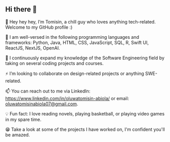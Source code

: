## Hi there 👋
👋 Hey hey hey, I’m Tomisin, a chill guy who loves anything tech-related. Welcome to my GitHub profile :)

💪 I am well-versed in the following programming languages and frameworks: Python, Java, HTML, CSS, JavaScript, SQL, R, Swift UI,  ReactJS, NextJS, OpenAI.

🌱 I continuously expand my knowledge of the Software Engineering field by taking on several coding projects and courses.

⚡️ I’m looking to collaborate on design-related projects or anything SWE-related.

📫 You can reach out to me via LinkedIn: https://www.linkedin.com/in/oluwatomisin-abiola/ or email: oluwatomisinabiola07@gmail.com.

💡 Fun fact: I love reading novels, playing basketball, or playing video games in my spare time.

😁 Take a look at some of the projects I have worked on, I'm confident you'll be amazed. 

<!--
**oluwatomisinabiola/oluwatomisinabiola** is a ✨ _special_ ✨ repository because its `README.md` (this file) appears on your GitHub profile.

Here are some ideas to get you started:

- 🔭 I’m currently working on ...
- 🌱 I’m currently learning ...
- 👯 I’m looking to collaborate on ...
- 🤔 I’m looking for help with ...
- 💬 Ask me about ...
- 📫 How to reach me: ...
- 😄 Pronouns: ...
- ⚡ Fun fact: ...
-->
